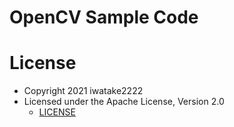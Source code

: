 # OpenCV Sample Code


# License
- Copyright 2021 iwatake2222
- Licensed under the Apache License, Version 2.0
    - [LICENSE](LICENSE)

